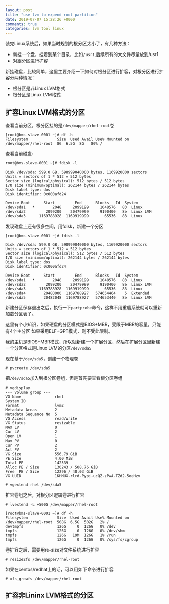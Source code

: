 ```yaml
---
layout: post
title: "use lvm to expend root partition"
date: 2019-07-07 15:28:26 +0000
comments: true
categories: lvm tool linux
---
```


装完Linux系统后，如果当时规划的根分区太小了，有几种方法：
- 新挂一个盘，挂着到某个目录，比如`/usr1`,后续所有的大文件尽量放到/usr1
- 对跟分区进行扩容

新挂磁盘，比较简单，这里主要介绍一下如何对根分区进行扩容，对根分区进行扩容分两种情况：
- 根分区是非Linux LVM格式
- 根分区是Linux LVM格式

## 扩容Linux LVM格式的分区

查看当前分区，根分区挂的是`/dev/mapper/rhel-root`卷

    [root@bms-slave-0001 ~]# df -h
    Filesystem             Size  Used Avail Use% Mounted on
    /dev/mapper/rhel-root  8G  6.5G  8G   80% /

查看当前磁盘:

    root@bms-slave-0001 ~]# fdisk -l

    Disk /dev/sda: 599.0 GB, 598999040000 bytes, 1169920000 sectors
    Units = sectors of 1 * 512 = 512 bytes
    Sector size (logical/physical): 512 bytes / 512 bytes
    I/O size (minimum/optimal): 262144 bytes / 262144 bytes
    Disk label type: dos
    Disk identifier: 0x000afd24

    Device Boot      Start         End      Blocks   Id  System
    /dev/sda1   *        2048     2099199     1048576   83  Linux
    /dev/sda2         2099200    20479999     9190400   8e  Linux LVM
    /dev/sda3      1169788928  1169919999       65536   83  Linux

发现磁盘上还有很多空间，用fdisk，新建一个分区

    [root@bms-slave-0001 ~]# fdisk -l

    Disk /dev/sda: 599.0 GB, 598999040000 bytes, 1169920000 sectors
    Units = sectors of 1 * 512 = 512 bytes
    Sector size (logical/physical): 512 bytes / 512 bytes
    I/O size (minimum/optimal): 262144 bytes / 262144 bytes
    Disk label type: dos
    Disk identifier: 0x000afd24

    Device Boot      Start         End      Blocks   Id  System
    /dev/sda1   *        2048     2099199     1048576   83  Linux
    /dev/sda2         2099200    20479999     9190400   8e  Linux LVM
    /dev/sda3      1169788928  1169919999       65536   83  Linux
    /dev/sda4        20480000  1169788927   574654464    5  Extended
    /dev/sda5        20482048  1169788927   574653440   8e  Linux LVM

新建分区保存退出之后，执行一下`partprobe`命令，这样不用重启系统就可以重新加载分区表了。

这里有个小知识，如果硬盘的分区模式是BIOS+MBR，受限于MBR的容量，只能有4个主分区
如果采用ELF+GPT模式，则不受此限制。

我的主机是BIOS+MBR模式，所以就新建一个扩展分区，然后在扩展分区里新建一个分区格式是Linux LVM的分区`/dev/sda5`

现在基于`/dev/sda5`，创建一个物理卷

    # pvcreate /dev/sda5

把`/dev/sda5`加入到根分区卷组，但是首先要查看根分区卷组


    # vgdisplay
    --- Volume group ---
    VG Name               rhel
    System ID
    Format                lvm2
    Metadata Areas        2
    Metadata Sequence No  5
    VG Access             read/write
    VG Status             resizable
    MAX LV                0
    Cur LV                2
    Open LV               1
    Max PV                0
    Cur PV                2
    Act PV                2
    VG Size               556.79 GiB
    PE Size               4.00 MiB
    Total PE              142539
    Alloc PE / Size       130243 / 508.76 GiB
    Free  PE / Size       12296 / 48.03 GiB
    VG UUID               1KHMUX-rlrd-Pypj-ucQZ-zPwA-TZd2-5oeHzv

    # vgextend rhel /dev/sda5

扩容卷组之后，对根分区逻辑卷进行扩容

    # lvextend -L +500G /dev/mapper/rhel-root

    [root@bms-slave-0001 ~]# df -h
    Filesystem             Size  Used Avail Use% Mounted on
    /dev/mapper/rhel-root  508G  6.5G  502G   2% /
    devtmpfs               126G     0  126G   0% /dev
    tmpfs                  126G     0  126G   0% /dev/shm
    tmpfs                  126G   19M  126G   1% /run
    tmpfs                  126G     0  126G   0% /sys/fs/cgroup


卷扩容之后，需要用re-size对文件系统进行扩容

    # resize2fs /dev/mapper/rhel-root

如果在centos/redhat上的话，可以用如下命令进行扩容

    # xfs_growfs /dev/mapper/rhel-root

## 扩容非Lininx LVM格式的分区